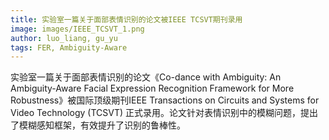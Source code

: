 ```yaml
---
title: 实验室一篇关于面部表情识别的论文被IEEE TCSVT期刊录用
image: images/IEEE_TCSVT_1.png
author: luo_liang, gu_yu
tags: FER, Ambiguity-Aware
---
```

<!-- excerpt start -->
实验室一篇关于面部表情识别的论文《Co-dance with Ambiguity: An Ambiguity-Aware Facial Expression Recognition Framework for More Robustness》被国际顶级期刊IEEE Transactions on Circuits and Systems for Video Technology (TCSVT) 正式录用。论文针对表情识别中的模糊问题，提出了模糊感知框架，有效提升了识别的鲁棒性。<br>
<!-- excerpt end -->
